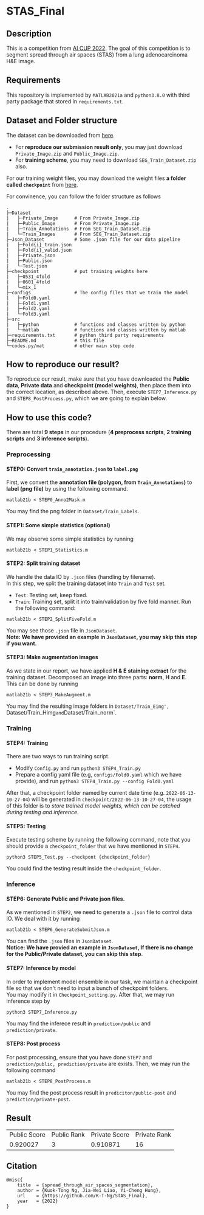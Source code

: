 # STAS_Final
## Description
This is a competition from [AI CUP 2022](https://tbrain.trendmicro.com.tw/Competitions/Details/22). The goal of this competition is to segment spread through air spaces (STAS) from a lung adenocarcinoma H&E image.

## Requirements
This repository is implemented by `MATLAB2021a` and `python3.8.0` with third party package that stored in `requirements.txt`.

## Dataset and Folder structure
The dataset can be downloaded from [here](https://tbrain.trendmicro.com.tw/Competitions/Details/22). </br>
* For **reproduce our submission result only**, you may just download `Private_Image.zip` and `Public_Image.zip`.
* For **training scheme**, you may need to download `SEG_Train_Dataset.zip` also.

For our training weight files, you may download the weight files **a folder called `checkpoint`** from [here](https://drive.google.com/file/d/1Id2G3Wu3uUeYZV6iBCOrfCYd7475Y51f/view?usp=sharing).

For convinence, you can follow the folder structure as follows
```
.
├─Dataset
|   ├─Private_Image      # From Private_Image.zip
|   ├─Public_Image       # From Private_Image.zip
|   ├─Train_Annotations  # From SEG_Train_Dataset.zip
|   └─Train_Images       # From SEG_Train_Dataset.zip
├─Json_Dataset           # Some .json file for our data pipeline
|   ├─Fold{i}_train.json
|   ├─Fold{i}_valid.json
|   ├─Private.json
|   ├─Public.json
|   └─Test.json
├─checkpoint             # put training weights here
|   ├─0531_4fold
|   ├─0601_4fold
|   └─mix_1
├─configs                # The config files that we train the model
|   ├─Fold0.yaml
|   ├─Fold1.yaml
|   ├─Fold2.yaml
|   └─Fold3.yaml
├─src
|   ├─python             # functions and classes written by python
|   └─matlab             # functions and classes written by matlab
├─requirements.txt       # python third party requirements
├─README.md              # this file
└─codes.py/mat           # other main step code
```

## How to reproduce our result?
To reproduce our result, make sure that you have downloaded the **Public data**, **Private data** and **checkpoint (model weights)**, then place them into the correct location, as described above.
Then, execute `STEP7_Inference.py` and `STEP8_PostProcess.py`, which we are going to explain below.

## How to use this code?
There are total **9 steps** in our procedure (**4 preprocess scripts**, **2 training scripts** and **3 inference scripts**).
### Preprocessing
#### STEP0: Convert `train_annotation.json` to `label.png`
First, we convert the **annotation file (polygon, from `Train_Annotations`)**  to **label (png file)** by using the following command.
```
matlab21b < STEP0_Anno2Mask.m
```
You may find the png folder in `Dataset/Train_Labels`.

#### STEP1: Some simple statistics (optional)
We may observe some simple statistics by running
```
matlab21b < STEP1_Statistics.m
```

#### STEP2: Split training dataset
We handle the data IO by `.json` files (handling by filename). </br>
In this step, we split the training dataset into `Train` and `Test` set.
* `Test`: Testing set, keep fixed.
* `Train`: Training set, split it into train/validation by five fold manner.
Run the following command:
```
matlab21b < STEP2_SplitFiveFold.m
```
You may see those `.json` file in `JsonDataset`. </br>
**Note: We have provided an example in `JsonDataset`, you may skip this step if you want.**

#### STEP3: Make augmentation images
As we state in our report, we have applied **H & E staining extract** for the training dataset. Decomposed an image into three parts: **norm**, **H** and **E**. This can be done by running
```
matlab21b < STEP3_MakeAugment.m
```
You may find the resulting image folders in `Dataset/Train_Eimg', `Dataset/Train_Himg` and `Dataset/Train_norm`.

### Training
#### STEP4: Training
There are two ways to run training script.
* Modify `Config.py` and run `python3 STEP4_Train.py`
* Prepare a config yaml file (e.g, `configs/Fold0.yaml` which we have provide), and run `python3 STEP4_Train.py --config Fold0.yaml`

After that, a checkpoint folder named by current date time (e.g. `2022-06-13-10-27-04`) will be generated in `checkpoint/2022-06-13-10-27-04`, the usage of this folder is to *store trained model weights, which can be catched during testing and inference*.

#### STEP5: Testing
Execute testing scheme by running the following command, note that you should provide a `checkpoint_folder` that we have mentioned in `STEP4`.
```
python3 STEP5_Test.py --checkpont {checkpoint_folder}
```
You could find the testing result inside the `checkpoint_folder`.

### Inference
#### STEP6: Generate Public and Private json files.
As we mentioned in `STEP2`, we need to generate a `.json` file to control data IO. We deal with it by running
```
matlab21b < STEP6_GenerateSubmitJson.m
```
You can find the `.json` files in `JsonDataset`. </br>
**Notice: We have provied an example in `JsonDataset`, If there is no change for the Public/Private dataset, you can skip this step**.

#### STEP7: Inference by model
In order to implement model ensemble in our task, we maintain a checkpoint file so that we don't need to input a bunch of checkpoint folders. </br>
You may modify it in `Checkpoint_setting.py`. After that, we may run inference step by
```
python3 STEP7_Inference.py
```
You may find the inferece result in `prediction/public` and `prediction/private`.

#### STEP8: Post process
For post processing, ensure that you have done `STEP7` and `prediction/public, prediction/private` are exists. Then, we may run the following command
```
matlab21b < STEP8_PostProcess.m
```
You may find the post process result in `prediciton/public-post` and `prediction/private-post`.

## Result
<table>
  <tr>
    <td>Public Score</td>
    <td>Public Rank</td>
    <td>Private Score</td>
    <td>Private Rank</td>
  </tr>
  <tr>
    <td>0.920027</td>
    <td>3</td>
    <td>0.910871</td>
    <td>16</td>
  </tr>
<table>

## Citation
```
@misc{
    title  = {spread_through_air_spaces_segmentation},
    author = {Kuok-Tong Ng, Jia-Wei Liao, Yi-Cheng Hung},
    url    = {https://github.com/K-T-Ng/STAS_Final},
    year   = {2022}
}
```
